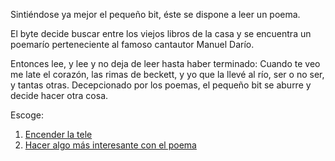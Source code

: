 [//]: # (Esta es respuesta de: tomar-pepto.md)
[//]: # (agregar la historia, para ir a: )
[//]: # (PicosA)
[//]: # (alguno otro de tu preferencia)
[//]: # (alguno otro de tu preferencia)
[//]: # (alguno otro de tu preferencia)

Sintiéndose ya mejor el pequeño bit, éste se dispone a leer un poema.

El byte decide buscar entre los viejos libros de la casa y se encuentra un poemarío perteneciente al famoso cantautor Manuel Darío.

Entonces lee, y lee y no deja de leer hasta haber terminado: Cuando te veo me late el corazón, las rimas de beckett, y yo que la llevé al río, ser o no ser, y tantas otras. Decepcionado por los poemas, el pequeño bit se aburre y decide hacer otra cosa.

Escoge:
1. [Encender la tele](ver-spacejam-en-vivo.md)
2. [Hacer algo más interesante con el poema](incendiar-poema.md)
